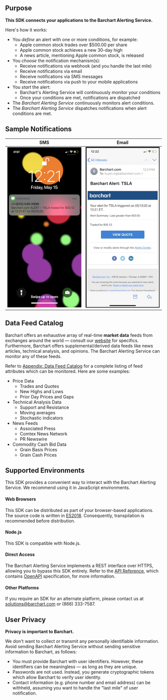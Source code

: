 ## Purpose

**This SDK connects your applications to the Barchart Alerting Service.** 

Here's how it works:

* You _define_ an alert with one or more conditions, for example:
	* Apple common stock trades over $500.00 per share
	* Apple common stock achieves a new 30-day high
	* A news article, mentioning Apple common stock, is released
* You _choose_ the notification mechanism(s):
	* Receive notifications via webhook (and you handle the last mile)
	* Receive notifications via email
	* Receive notifications via SMS messages
	* Receive notifications via push to your mobile applications
* You _start_ the alert:
	* Barchart's Alerting Service will continuously monitor your conditions
	* Once your conditions are met, notifications are dispatched
* The _Barchart Alerting Service_ continuously monitors alert conditions.
* The _Barchart Alerting Service_ dispatches notifications when alert conditions are met.

## Sample Notifications

| SMS  | Email |
| -------- | --------|
| ![SMS Screen Capture Image](images/sms.jpg) | ![Email Screen Capture Image](images/email.jpg)  |

## Data Feed Catalog

Barchart offers an exhaustive array of real-time **market data** feeds from exchanges around the world — consult our [website](https://www.barchart.com/solutions/data/market) for specifics. Furthermore, Barchart offers supplemental/derived data feeds like news articles, technical analysis, and opinions. The Barchart Alerting Service can monitor any of these feeds.

Refer to [Appendix: Data Feed Catalog](/content/appendices/data_feeds) for a complete listing of feed attributes which can be monitored. Here are some examples:

* Price Data
	* Trades and Quotes
	* New Highs and Lows
	* Prior Day Prices and Gaps
* Technical Analysis Data
	* Support and Resistance
	* Moving averages
	* Stochastic indicators
* News Feeds
	* Associated Press
	* Comtex News Network
	* PR Newswire
* Commodity Cash Bid Data
	* Grain Basis Prices
	* Grain Cash Prices

## Supported Environments

This SDK provides a convenient way to interact with the Barchart Alerting Service. We recommend using it in JavaScript environments.

#### Web Browsers

This SDK can be distributed as part of your browser-based applications. The source code is written in [ES2018](https://en.wikipedia.org/wiki/ECMAScript#9th_Edition_%E2%80%93_ECMAScript_2018). Consequently, transpilation is recommended before distribution.

#### Node.js

This SDK is compatible with Node.js.

#### Direct Access

The Barchart Alerting Service implements a REST interface over HTTPS, allowing you to bypass this SDK entirely. Refer to the [API Reference](/content/api_reference), which contains [OpenAPI](https://www.openapis.org/) specification, for more information.

#### Other Platforms

If you require an SDK for an alternate platform, please contact us at solutions@barchart.com or (866) 333-7587.

## User Privacy

**Privacy is important to Barchart.** 

We don't want to collect or transmit any personally identifiable information. Avoid sending Barchart Alerting Service without sending sensitive information to Barchart, as follows:

* You must provide Barchart with user identifiers. However, these identifiers can be meaningless — as long as they are unique.
* Passwords are not used. Instead, you generate cryptographic tokens which allow Barchart to verify user identity.
* Contact information (e.g. phone number and email address) can be withheld, assuming you want to handle the "last mile" of user notification.